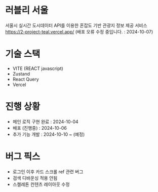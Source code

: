 # 러블리 서울
서울시 실시간 도시데이터 API를 이용한 혼잡도 기반 관광지 정보 제공 서비스<br>
https://2-project-teal.vercel.app/ (배포 오류 수정 중입니다. : 2024-10-07)

# 기술 스택
* VITE (REACT javascript)
* Zustand
* React Query
* Vercel

# 진행 상황
* 메인 로직 구현 완료 : 2024-10-04<br>
* 배포 (진행중) : 2024-10-06
* 추가 기능 개발 : 2024-10-10 ~ (예정)

# 버그 픽스
* 로그인 이후 카드 스크롤 ref 관련 버그<br>
* 검색 디바운싱 적용 안됨<br>
* 스켈레톤 컨텐츠 레이아웃 수정<br>
